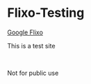 # Flixo-Testing
<a href="https://sites.google.com/view/playflixo/campus-student?authuser=1">Google Flixo</a>
<p>This is a test site</p><br><p>Not for public use</p>
